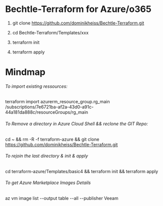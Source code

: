 # Bechtle-Terraform for Azure/o365

1. git clone https://github.com/dominikheiss/Bechtle-Terraform.git

2. cd Bechtle-Terraform/Templates/xxx

3. terraform init

4. terraform apply










# Mindmap

###### To import existing ressources:

terraform import azurerm_resource_group.rg_main /subscriptions/7e6721ba-af2a-43d0-a91c-44a181da888c/resourceGroups/rg_main



###### To Remove a directory in Azure Cloud Shell && reclone the GIT Repo:

cd ~ && rm -R -f  terraform-azure && git clone https://github.com/dominikheiss/Bechtle-Terraform.git



###### To rejoin the last directory & init & apply

cd terraform-azure/Templates/basic4 && terraform init && terraform apply



###### To get Azure Marketplace Images Details

az vm image list --output table --all --publisher Veeam
